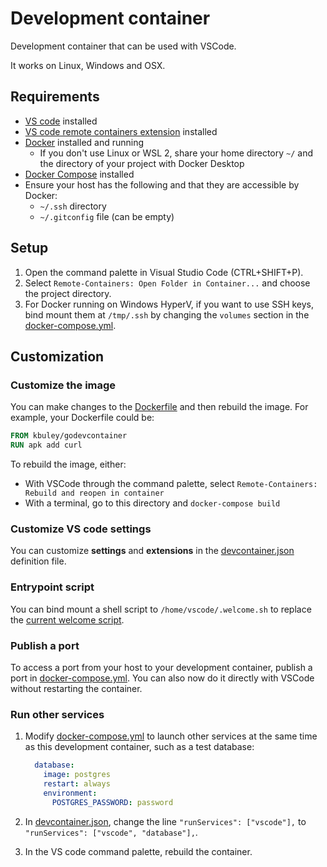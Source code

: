 # Development container

Development container that can be used with VSCode.

It works on Linux, Windows and OSX.

## Requirements

- [VS code](https://code.visualstudio.com/download) installed
- [VS code remote containers extension](https://marketplace.visualstudio.com/items?itemName=ms-vscode-remote.remote-containers) installed
- [Docker](https://www.docker.com/products/docker-desktop) installed and running
    - If you don't use Linux or WSL 2, share your home directory `~/` and the directory of your project with Docker Desktop
- [Docker Compose](https://docs.docker.com/compose/install/) installed
- Ensure your host has the following and that they are accessible by Docker:
    - `~/.ssh` directory
    - `~/.gitconfig` file (can be empty)

## Setup

1. Open the command palette in Visual Studio Code (CTRL+SHIFT+P).
1. Select `Remote-Containers: Open Folder in Container...` and choose the project directory.
1. For Docker running on Windows HyperV, if you want to use SSH keys, bind mount them at `/tmp/.ssh` by changing the `volumes` section in the [docker-compose.yml](docker-compose.yml).

## Customization

### Customize the image

You can make changes to the [Dockerfile](Dockerfile) and then rebuild the image. For example, your Dockerfile could be:

```Dockerfile
FROM kbuley/godevcontainer
RUN apk add curl
```

To rebuild the image, either:

- With VSCode through the command palette, select `Remote-Containers: Rebuild and reopen in container`
- With a terminal, go to this directory and `docker-compose build`

### Customize VS code settings

You can customize **settings** and **extensions** in the [devcontainer.json](devcontainer.json) definition file.

### Entrypoint script

You can bind mount a shell script to `/home/vscode/.welcome.sh` to replace the [current welcome script](shell/.welcome.sh).

### Publish a port

To access a port from your host to your development container, publish a port in [docker-compose.yml](docker-compose.yml). You can also now do it directly with VSCode without restarting the container.

### Run other services

1. Modify [docker-compose.yml](docker-compose.yml) to launch other services at the same time as this development container, such as a test database:

    ```yml
      database:
        image: postgres
        restart: always
        environment:
          POSTGRES_PASSWORD: password
    ```

1. In [devcontainer.json](devcontainer.json), change the line `"runServices": ["vscode"],` to `"runServices": ["vscode", "database"],`.
1. In the VS code command palette, rebuild the container.

